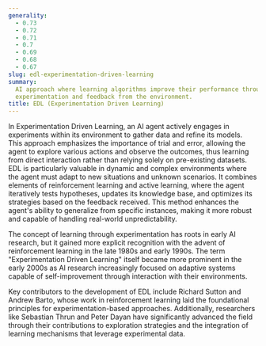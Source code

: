 ```yaml
---
generality:
  - 0.73
  - 0.72
  - 0.71
  - 0.7
  - 0.69
  - 0.68
  - 0.67
slug: edl-experimentation-driven-learning
summary:
  AI approach where learning algorithms improve their performance through systematic
  experimentation and feedback from the environment.
title: EDL (Experimentation Driven Learning)
---
```


In Experimentation Driven Learning, an AI agent actively engages in experiments within its environment to gather data and refine its models. This approach emphasizes the importance of trial and error, allowing the agent to explore various actions and observe the outcomes, thus learning from direct interaction rather than relying solely on pre-existing datasets. EDL is particularly valuable in dynamic and complex environments where the agent must adapt to new situations and unknown scenarios. It combines elements of reinforcement learning and active learning, where the agent iteratively tests hypotheses, updates its knowledge base, and optimizes its strategies based on the feedback received. This method enhances the agent's ability to generalize from specific instances, making it more robust and capable of handling real-world unpredictability.

The concept of learning through experimentation has roots in early AI research, but it gained more explicit recognition with the advent of reinforcement learning in the late 1980s and early 1990s. The term "Experimentation Driven Learning" itself became more prominent in the early 2000s as AI research increasingly focused on adaptive systems capable of self-improvement through interaction with their environments.

Key contributors to the development of EDL include Richard Sutton and Andrew Barto, whose work in reinforcement learning laid the foundational principles for experimentation-based approaches. Additionally, researchers like Sebastian Thrun and Peter Dayan have significantly advanced the field through their contributions to exploration strategies and the integration of learning mechanisms that leverage experimental data.
